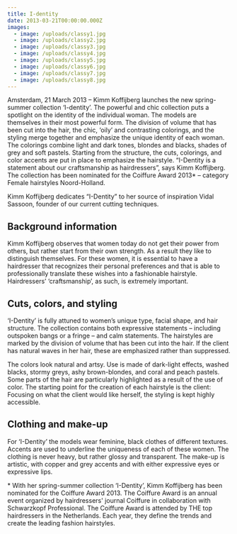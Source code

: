```yaml
---
title: I-dentity
date: 2013-03-21T00:00:00.000Z
images:
  - image: /uploads/classy1.jpg
  - image: /uploads/classy2.jpg
  - image: /uploads/classy3.jpg
  - image: /uploads/classy4.jpg
  - image: /uploads/classy5.jpg
  - image: /uploads/classy6.jpg
  - image: /uploads/classy7.jpg
  - image: /uploads/classy8.jpg
---
```



Amsterdam, 21 March 2013 – Kimm Koffijberg launches the new spring-summer collection ‘I-dentity’. The powerful and chic collection puts a spotlight on the identity of the individual woman. The models are themselves in their most powerful form. The division of volume that has been cut into the hair, the chic, ‘oily’ and contrasting colorings, and the styling merge together and emphasize the unique identity of each woman. The colorings combine light and dark tones, blondes and blacks, shades of grey and soft pastels. Starting from the structure, the cuts, colorings, and color accents are put in place to emphasize the hairstyle. “I-Dentity is a statement about our craftsmanship as hairdressers”, says Kimm Koffijberg. The collection has been nominated for the Coiffure Award 2013\* – category Female hairstyles Noord-Holland.

Kimm Koffijberg dedicates “I-Dentity” to her source of inspiration Vidal Sassoon, founder of our current cutting techniques.

## Background information

Kimm Koffijberg observes that women today do not get their power from others, but rather start from their own strength. As a result they like to distinguish themselves. For these women, it is essential to have a hairdresser that recognizes their personal preferences and that is able to professionally translate these wishes into a fashionable hairstyle. Hairdressers’ ‘craftsmanship’, as such, is extremely important.

## Cuts, colors, and styling

‘I-Dentity’ is fully attuned to women’s unique type, facial shape, and hair structure. The collection contains both expressive statements – including outspoken bangs or a fringe – and calm statements. The hairstyles are marked by the division of volume that has been cut into the hair. If the client has natural waves in her hair, these are emphasized rather than suppressed.

The colors look natural and artsy. Use is made of dark-light effects, washed blacks, stormy greys, ashy brown-blondes, and coral and peach pastels. Some parts of the hair are particularly highlighted as a result of the use of color. The starting point for the creation of each hairstyle is the client: Focusing on what the client would like herself, the styling is kept highly accessible.

## Clothing and make-up

For ‘I-Dentity’ the models wear feminine, black clothes of different textures. Accents are used to underline the uniqueness of each of these women. The clothing is never heavy, but rather glossy and transparent. The make-up is artistic, with copper and grey accents and with either expressive eyes or expressive lips.

\* With her spring-summer collection ‘I-Dentity’, Kimm Koffijberg has been nominated for the Coiffure Award 2013. The Coiffure Award is an annual event organized by hairdressers' journal Coiffure in collaboration with Schwarzkopf Professional. The Coiffure Award is attended by THE top hairdressers in the Netherlands. Each year, they define the trends and create the leading fashion hairstyles.